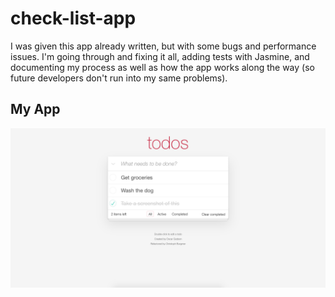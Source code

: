 # check-list-app

I was given this app already written, but with some bugs and performance issues. I'm going through and fixing it all, adding tests with Jasmine, 
and documenting my process as well as how the app works along the way (so future developers don't run into my same problems).

## My App

![My App](https://github.com/nickberliner1/check-list-app/blob/main/performance_screenshots/my_app/my_app.png)

